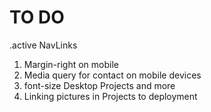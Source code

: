 # TO DO
.active NavLinks
1. Margin-right on mobile
2. Media query for contact on mobile devices
3. font-size Desktop Projects and more
4. Linking pictures in Projects to deployment